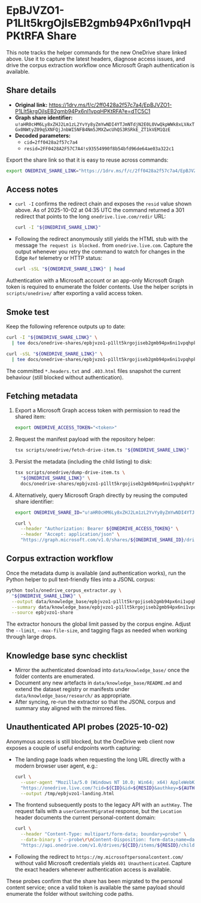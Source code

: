 # EpBJVZO1-P1Llt5krgOjIsEB2gmb94Px6nI1vpqHPKtRFA Share

This note tracks the helper commands for the new OneDrive share linked above.
Use it to capture the latest headers, diagnose access issues, and drive the
corpus extraction workflow once Microsoft Graph authentication is available.

## Share details

- **Original link:**
  https://1drv.ms/f/c/2ff0428a2f57c7a4/EpBJVZO1-P1Llt5krgOjIsEB2gmb94Px6nI1vpqHPKtRFA?e=dTC5C1
- **Graph share identifier:**
  `u!aHR0cHM6Ly8xZHJ2Lm1zL2YvYy8yZmYwNDI4YTJmNTdjN2E0L0VwQkpWWk8xLVAxTGx0NWtyZ09qSXNFQjJnbWI5NFB4Nm5JMXZwcUhQS3RSRkE_ZT1kVEM1QzE`
- **Decoded parameters:**
  - `cid=2ff0428a2f57c7a4`
  - `resid=2FF0428A2F57C7A4!s93554990f8b54bfd96de64ae03a322c1`

Export the share link so that it is easy to reuse across commands:

```bash
export ONEDRIVE_SHARE_LINK="https://1drv.ms/f/c/2ff0428a2f57c7a4/EpBJVZO1-P1Llt5krgOjIsEB2gmb94Px6nI1vpqHPKtRFA?e=dTC5C1"
```

## Access notes

- `curl -I` confirms the redirect chain and exposes the `resid` value shown
  above. As of 2025-10-02 at 04:35 UTC the command returned a 301 redirect that
  points to the long `onedrive.live.com/redir` URL:

  ```bash
  curl -I "${ONEDRIVE_SHARE_LINK}"
  ```

- Following the redirect anonymously still yields the HTML stub with the
  message `The request is blocked.` from `onedrive.live.com`. Capture the output
  whenever you retry the command to watch for changes in the Edge `Ref`
  telemetry or HTTP status:

  ```bash
  curl -sSL "${ONEDRIVE_SHARE_LINK}" | head
  ```

Authentication with a Microsoft account or an app-only Microsoft Graph token is
required to enumerate the folder contents. Use the helper scripts in
`scripts/onedrive/` after exporting a valid access token.

## Smoke test

Keep the following reference outputs up to date:

```bash
curl -I "${ONEDRIVE_SHARE_LINK}" \
  | tee docs/onedrive-shares/epbjvzo1-p1llt5krgojiseb2gmb94px6ni1vpqhpktrfa-folder.headers.txt

curl -sSL "${ONEDRIVE_SHARE_LINK}" \
  | tee docs/onedrive-shares/epbjvzo1-p1llt5krgojiseb2gmb94px6ni1vpqhpktrfa-folder.403.html | head
```

The committed `*.headers.txt` and `.403.html` files snapshot the current
behaviour (still blocked without authentication).

## Fetching metadata

1. Export a Microsoft Graph access token with permission to read the shared
   item:

   ```bash
   export ONEDRIVE_ACCESS_TOKEN="<token>"
   ```

2. Request the manifest payload with the repository helper:

   ```bash
   tsx scripts/onedrive/fetch-drive-item.ts "${ONEDRIVE_SHARE_LINK}"
   ```

3. Persist the metadata (including the child listing) to disk:

   ```bash
   tsx scripts/onedrive/dump-drive-item.ts \
     "${ONEDRIVE_SHARE_LINK}" \
     docs/onedrive-shares/epbjvzo1-p1llt5krgojiseb2gmb94px6ni1vpqhpktrfa-folder.metadata.json
   ```

4. Alternatively, query Microsoft Graph directly by reusing the computed share
   identifier:

   ```bash
   export ONEDRIVE_SHARE_ID="u!aHR0cHM6Ly8xZHJ2Lm1zL2YvYy8yZmYwNDI4YTJmNTdjN2E0L0VwQkpWWk8xLVAxTGx0NWtyZ09qSXNFQjJnbWI5NFB4Nm5JMXZwcUhQS3RSRkE_ZT1kVEM1QzE"
   ```

   ```bash
   curl \
     --header "Authorization: Bearer ${ONEDRIVE_ACCESS_TOKEN}" \
     --header "Accept: application/json" \
     "https://graph.microsoft.com/v1.0/shares/${ONEDRIVE_SHARE_ID}/driveItem?expand=children"
   ```

## Corpus extraction workflow

Once the metadata dump is available (and authentication works), run the Python
helper to pull text-friendly files into a JSONL corpus:

```bash
python tools/onedrive_corpus_extractor.py \
  "${ONEDRIVE_SHARE_LINK}" \
  --output data/knowledge_base/epbjvzo1-p1llt5krgojiseb2gmb94px6ni1vpqhpktrfa.jsonl \
  --summary data/knowledge_base/epbjvzo1-p1llt5krgojiseb2gmb94px6ni1vpqhpktrfa.summary.json \
  --source epbjvzo1-share
```

The extractor honours the global limit passed by the corpus engine. Adjust the
`--limit`, `--max-file-size`, and tagging flags as needed when working through
large drops.

## Knowledge base sync checklist

- Mirror the authenticated download into `data/knowledge_base/` once the folder
  contents are enumerated.
- Document any new artefacts in `data/knowledge_base/README.md` and extend the
  dataset registry or manifests under `data/knowledge_base/research/` as
  appropriate.
- After syncing, re-run the extractor so that the JSONL corpus and summary stay
  aligned with the mirrored files.

## Unauthenticated API probes (2025-10-02)

Anonymous access is still blocked, but the OneDrive web client now exposes a couple of useful endpoints worth capturing:

- The landing page loads when requesting the long URL directly with a modern browser user agent, e.g.:

  ```bash
  curl \
    --user-agent "Mozilla/5.0 (Windows NT 10.0; Win64; x64) AppleWebKit/537.36 (KHTML, like Gecko) Chrome/127.0.0.0 Safari/537.36" \
    "https://onedrive.live.com/?cid=${CID}&id=${RESID}&authkey=${AUTHKEY}" \
    --output /tmp/epbjvzo1-landing.html
  ```

- The frontend subsequently posts to the legacy API with an `authKey`. The request fails with a `userContentMigrated` response, but the `Location` header documents the current personal-content domain:

  ```bash
  curl \
    --header "Content-Type: multipart/form-data; boundary=probe" \
    --data-binary $'--probe\r\nContent-Disposition: form-data;name=data\r\nX-HTTP-Method-Override: GET\r\nContent-Type: application/json\r\nApplication: ODC Web\r\nPrefer: Migration=EnableRedirect;FailOnMigratedFiles\r\nscenario: BrowseFiles\r\nscenarioType: AUO\r\n\r\n--probe--' \
    "https://api.onedrive.com/v1.0/drives/${CID}/items/${RESID}/children?authKey=${AUTHKEY}&$top=100"
  ```

- Following the redirect to `https://my.microsoftpersonalcontent.com/` without valid Microsoft credentials yields `401 Unauthenticated`. Capture the exact headers whenever authentication access is available.

These probes confirm that the share has been migrated to the personal content service; once a valid token is available the same payload should enumerate the folder without switching code paths.
